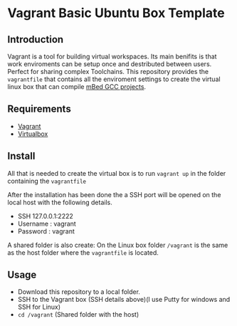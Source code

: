 # Vagrant Basic Ubuntu Box Template

## Introduction
Vagrant is a tool for building virtual workspaces. Its main benifits is that work enviroments can be setup once and destributed between users. Perfect for sharing complex Toolchains. This repository provides the `vagrantfile` that contains all the enviroment settings to create the virtual linux box that can compile [mBed GCC projects](https://developer.mbed.org/handbook/Exporting-to-GCC-ARM-Embedded).

## Requirements
* [Vagrant](https://www.vagrantup.com/downloads.html)
* [Virtualbox](https://www.virtualbox.org/wiki/Downloads)

## Install
All that is needed to create the virtual box is to run `vagrant up` in the folder containing the `vagrantfile`

After the installation has been done the a SSH port will be opened on the local host with the following details.
* SSH 127.0.0.1:2222
* Username : vagrant
* Password : vagrant

A shared folder is also create:
On the Linux box folder `/vagrant` is the same as the host folder where the `vagrantfile` is located.

## Usage
* Download this repository to a local folder.
* SSH to the Vagrant box (SSH details above)(I use Putty for windows and SSH for Linux)
* `cd /vagrant` (Shared folder with the host)
